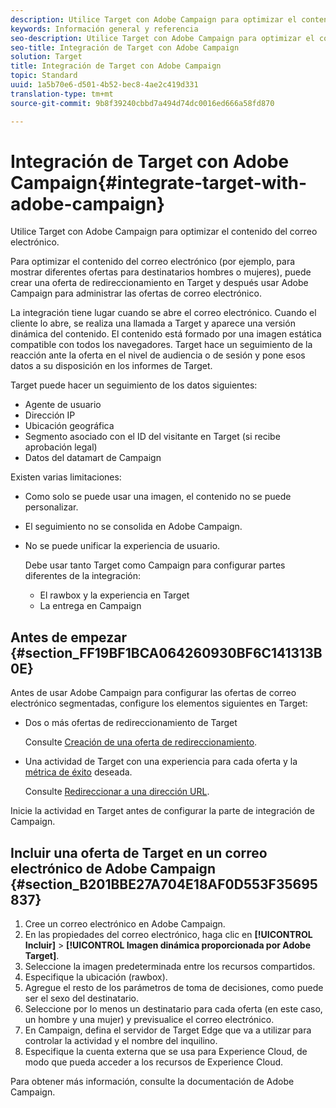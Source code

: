 ```yaml
---
description: Utilice Target con Adobe Campaign para optimizar el contenido del correo electrónico.
keywords: Información general y referencia
seo-description: Utilice Target con Adobe Campaign para optimizar el contenido del correo electrónico.
seo-title: Integración de Target con Adobe Campaign
solution: Target
title: Integración de Target con Adobe Campaign
topic: Standard
uuid: 1a5b70e6-d501-4b52-bec8-4ae2c419d331
translation-type: tm+mt
source-git-commit: 9b8f39240cbbd7a494d74dc0016ed666a58fd870

---
```



# Integración de Target con Adobe Campaign{#integrate-target-with-adobe-campaign}

Utilice Target con Adobe Campaign para optimizar el contenido del correo electrónico.

Para optimizar el contenido del correo electrónico (por ejemplo, para mostrar diferentes ofertas para destinatarios hombres o mujeres), puede crear una oferta de redireccionamiento en Target y después usar Adobe Campaign para administrar las ofertas de correo electrónico.

La integración tiene lugar cuando se abre el correo electrónico. Cuando el cliente lo abre, se realiza una llamada a Target y aparece una versión dinámica del contenido. El contenido está formado por una imagen estática compatible con todos los navegadores. Target hace un seguimiento de la reacción ante la oferta en el nivel de audiencia o de sesión y pone esos datos a su disposición en los informes de Target.

Target puede hacer un seguimiento de los datos siguientes:

* Agente de usuario
* Dirección IP
* Ubicación geográfica
* Segmento asociado con el ID del visitante en Target (si recibe aprobación legal)
* Datos del datamart de Campaign

Existen varias limitaciones:

* Como solo se puede usar una imagen, el contenido no se puede personalizar.
* El seguimiento no se consolida en Adobe Campaign.
* No se puede unificar la experiencia de usuario.

   Debe usar tanto Target como Campaign para configurar partes diferentes de la integración:

   * El rawbox y la experiencia en Target
   * La entrega en Campaign

## Antes de empezar   {#section_FF19BF1BCA064260930BF6C141313B0E}

Antes de usar Adobe Campaign para configurar las ofertas de correo electrónico segmentadas, configure los elementos siguientes en Target:

* Dos o más ofertas de redireccionamiento de Target

   Consulte [Creación de una oferta de redireccionamiento](https://marketing.adobe.com/resources/help/en_US/target/target/t_offer_redirect.html).
* Una actividad de Target con una experiencia para cada oferta y la [métrica de éxito](https://marketing.adobe.com/resources/help/en_US/target/target/r_success_metrics.html) deseada.

   Consulte [Redireccionar a una dirección URL](https://marketing.adobe.com/resources/help/en_US/target/target/t_redirect_offer.html).

Inicie la actividad en Target antes de configurar la parte de integración de Campaign.

## Incluir una oferta de Target en un correo electrónico de Adobe Campaign   {#section_B201BBE27A704E18AF0D553F35695837}

1. Cree un correo electrónico en Adobe Campaign.
1. En las propiedades del correo electrónico, haga clic en **[!UICONTROL Incluir]** &gt; **[!UICONTROL Imagen dinámica proporcionada por Adobe Target]**.
1. Seleccione la imagen predeterminada entre los recursos compartidos.
1. Especifique la ubicación (rawbox).
1. Agregue el resto de los parámetros de toma de decisiones, como puede ser el sexo del destinatario.
1. Seleccione por lo menos un destinatario para cada oferta (en este caso, un hombre y una mujer) y previsualice el correo electrónico.
1. En Campaign, defina el servidor de Target Edge que va a utilizar para controlar la actividad y el nombre del inquilino.
1. Especifique la cuenta externa que se usa para Experience Cloud, de modo que pueda acceder a los recursos de Experience Cloud.

Para obtener más información, consulte la documentación de Adobe Campaign.
